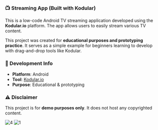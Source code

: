 ### 📺 Streaming App (Built with Kodular)

This is a low-code Android TV streaming application developed using the **Kodular.io** platform. The app allows users to easily stream various TV content.

This project was created for **educational purposes and prototyping practice**. It serves as a simple example for beginners learning to develop with drag-and-drop tools like Kodular.

### 🔧 Development Info

- **Platform**: Android  
- **Tool**: [Kodular.io](https://www.kodular.io/)  
- **Purpose**: Educational & prototyping

### ⚠️ Disclaimer

This project is for **demo purposes only**. It does not host any copyrighted content.

![4](https://github.com/user-attachments/assets/d2cf4965-11ec-4931-8250-c5b490687c22)
![1](https://github.com/user-attachments/assets/d3be4ad4-21f1-4538-b207-2136cd04e016)

